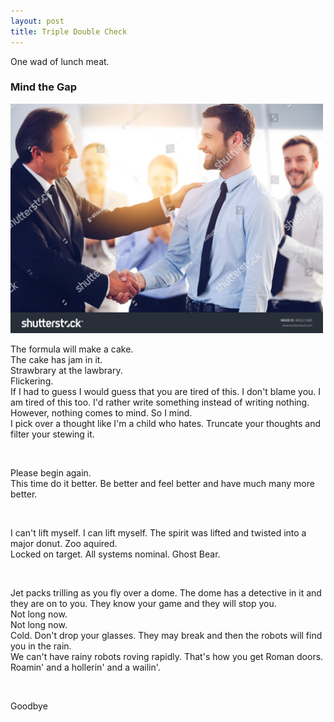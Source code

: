 ```yaml
---
layout: post
title: Triple Double Check
---
```


One wad of lunch meat. 

### Mind the Gap

<img src="/assets/jood-gob.jpg" alt="Good Job." style="width:500px;height:367px;"/>

The formula will make a cake.  
The cake has jam in it.  
Strawbrary at the lawbrary.  
Flickering.  
If I had to guess I would guess that you are tired of this. I don't blame you. 
I am tired of this too. 
I'd rather write something instead of writing nothing. However, nothing comes to mind. So I mind.  
I pick over a thought like I'm a child who hates. Truncate your thoughts and filter your stewing it.

<br>

Please begin again.  
This time do it better. Be better and feel better and have much many more better.

<br>

I can't lift myself. I can lift myself. The spirit was lifted and twisted into a major donut. Zoo aquired.  
Locked on target. All systems nominal. Ghost Bear.

<br>

Jet packs trilling as you fly over a dome.
The dome has a detective in it and they are on to you. They know your game and they will stop you.  
Not long now.  
Not long now.  
Cold. Don't drop your glasses. They may break and then the robots will find you in the rain.  
We can't have rainy robots roving rapidly.
That's how you get Roman doors.
Roamin' and a hollerin' and a wailin'.

<br>

Goodbye

